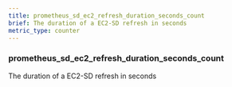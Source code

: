 ```yaml
---
title: prometheus_sd_ec2_refresh_duration_seconds_count
brief: The duration of a EC2-SD refresh in seconds
metric_type: counter
---
```

### prometheus_sd_ec2_refresh_duration_seconds_count

The duration of a EC2-SD refresh in seconds